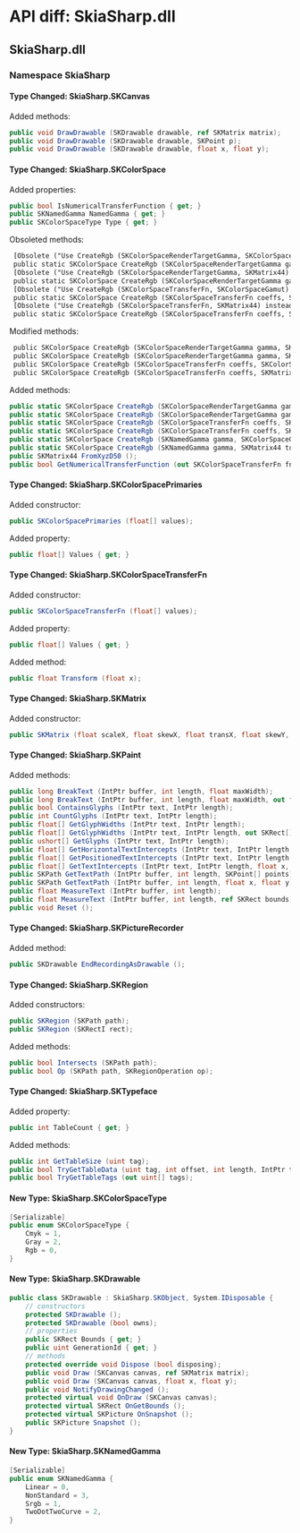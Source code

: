 # API diff: SkiaSharp.dll

## SkiaSharp.dll

### Namespace SkiaSharp

#### Type Changed: SkiaSharp.SKCanvas

Added methods:

```csharp
public void DrawDrawable (SKDrawable drawable, ref SKMatrix matrix);
public void DrawDrawable (SKDrawable drawable, SKPoint p);
public void DrawDrawable (SKDrawable drawable, float x, float y);
```


#### Type Changed: SkiaSharp.SKColorSpace

Added properties:

```csharp
public bool IsNumericalTransferFunction { get; }
public SKNamedGamma NamedGamma { get; }
public SKColorSpaceType Type { get; }
```

Obsoleted methods:

```diff
 [Obsolete ("Use CreateRgb (SKColorSpaceRenderTargetGamma, SKColorSpaceGamut) instead.")]
 public static SKColorSpace CreateRgb (SKColorSpaceRenderTargetGamma gamma, SKColorSpaceGamut gamut, SKColorSpaceFlags flags);
 [Obsolete ("Use CreateRgb (SKColorSpaceRenderTargetGamma, SKMatrix44) instead.")]
 public static SKColorSpace CreateRgb (SKColorSpaceRenderTargetGamma gamma, SKMatrix44 toXyzD50, SKColorSpaceFlags flags);
 [Obsolete ("Use CreateRgb (SKColorSpaceTransferFn, SKColorSpaceGamut) instead.")]
 public static SKColorSpace CreateRgb (SKColorSpaceTransferFn coeffs, SKColorSpaceGamut gamut, SKColorSpaceFlags flags);
 [Obsolete ("Use CreateRgb (SKColorSpaceTransferFn, SKMatrix44) instead.")]
 public static SKColorSpace CreateRgb (SKColorSpaceTransferFn coeffs, SKMatrix44 toXyzD50, SKColorSpaceFlags flags);
```

Modified methods:

```diff
 public SKColorSpace CreateRgb (SKColorSpaceRenderTargetGamma gamma, SKColorSpaceGamut gamut, SKColorSpaceFlags flags--- = 0---)
 public SKColorSpace CreateRgb (SKColorSpaceRenderTargetGamma gamma, SKMatrix44 toXyzD50, SKColorSpaceFlags flags--- = 0---)
 public SKColorSpace CreateRgb (SKColorSpaceTransferFn coeffs, SKColorSpaceGamut gamut, SKColorSpaceFlags flags--- = 0---)
 public SKColorSpace CreateRgb (SKColorSpaceTransferFn coeffs, SKMatrix44 toXyzD50, SKColorSpaceFlags flags--- = 0---)
```

Added methods:

```csharp
public static SKColorSpace CreateRgb (SKColorSpaceRenderTargetGamma gamma, SKColorSpaceGamut gamut);
public static SKColorSpace CreateRgb (SKColorSpaceRenderTargetGamma gamma, SKMatrix44 toXyzD50);
public static SKColorSpace CreateRgb (SKColorSpaceTransferFn coeffs, SKColorSpaceGamut gamut);
public static SKColorSpace CreateRgb (SKColorSpaceTransferFn coeffs, SKMatrix44 toXyzD50);
public static SKColorSpace CreateRgb (SKNamedGamma gamma, SKColorSpaceGamut gamut);
public static SKColorSpace CreateRgb (SKNamedGamma gamma, SKMatrix44 toXyzD50);
public SKMatrix44 FromXyzD50 ();
public bool GetNumericalTransferFunction (out SKColorSpaceTransferFn fn);
```


#### Type Changed: SkiaSharp.SKColorSpacePrimaries

Added constructor:

```csharp
public SKColorSpacePrimaries (float[] values);
```

Added property:

```csharp
public float[] Values { get; }
```


#### Type Changed: SkiaSharp.SKColorSpaceTransferFn

Added constructor:

```csharp
public SKColorSpaceTransferFn (float[] values);
```

Added property:

```csharp
public float[] Values { get; }
```

Added method:

```csharp
public float Transform (float x);
```


#### Type Changed: SkiaSharp.SKMatrix

Added constructor:

```csharp
public SKMatrix (float scaleX, float skewX, float transX, float skewY, float scaleY, float transY, float persp0, float persp1, float persp2);
```


#### Type Changed: SkiaSharp.SKPaint

Added methods:

```csharp
public long BreakText (IntPtr buffer, int length, float maxWidth);
public long BreakText (IntPtr buffer, int length, float maxWidth, out float measuredWidth);
public bool ContainsGlyphs (IntPtr text, IntPtr length);
public int CountGlyphs (IntPtr text, IntPtr length);
public float[] GetGlyphWidths (IntPtr text, IntPtr length);
public float[] GetGlyphWidths (IntPtr text, IntPtr length, out SKRect[] bounds);
public ushort[] GetGlyphs (IntPtr text, IntPtr length);
public float[] GetHorizontalTextIntercepts (IntPtr text, IntPtr length, float[] xpositions, float y, float upperBounds, float lowerBounds);
public float[] GetPositionedTextIntercepts (IntPtr text, IntPtr length, SKPoint[] positions, float upperBounds, float lowerBounds);
public float[] GetTextIntercepts (IntPtr text, IntPtr length, float x, float y, float upperBounds, float lowerBounds);
public SKPath GetTextPath (IntPtr buffer, int length, SKPoint[] points);
public SKPath GetTextPath (IntPtr buffer, int length, float x, float y);
public float MeasureText (IntPtr buffer, int length);
public float MeasureText (IntPtr buffer, int length, ref SKRect bounds);
public void Reset ();
```


#### Type Changed: SkiaSharp.SKPictureRecorder

Added method:

```csharp
public SKDrawable EndRecordingAsDrawable ();
```


#### Type Changed: SkiaSharp.SKRegion

Added constructors:

```csharp
public SKRegion (SKPath path);
public SKRegion (SKRectI rect);
```

Added methods:

```csharp
public bool Intersects (SKPath path);
public bool Op (SKPath path, SKRegionOperation op);
```


#### Type Changed: SkiaSharp.SKTypeface

Added property:

```csharp
public int TableCount { get; }
```

Added methods:

```csharp
public int GetTableSize (uint tag);
public bool TryGetTableData (uint tag, int offset, int length, IntPtr tableData);
public bool TryGetTableTags (out uint[] tags);
```


#### New Type: SkiaSharp.SKColorSpaceType

```csharp
[Serializable]
public enum SKColorSpaceType {
	Cmyk = 1,
	Gray = 2,
	Rgb = 0,
}
```

#### New Type: SkiaSharp.SKDrawable

```csharp
public class SKDrawable : SkiaSharp.SKObject, System.IDisposable {
	// constructors
	protected SKDrawable ();
	protected SKDrawable (bool owns);
	// properties
	public SKRect Bounds { get; }
	public uint GenerationId { get; }
	// methods
	protected override void Dispose (bool disposing);
	public void Draw (SKCanvas canvas, ref SKMatrix matrix);
	public void Draw (SKCanvas canvas, float x, float y);
	public void NotifyDrawingChanged ();
	protected virtual void OnDraw (SKCanvas canvas);
	protected virtual SKRect OnGetBounds ();
	protected virtual SKPicture OnSnapshot ();
	public SKPicture Snapshot ();
}
```

#### New Type: SkiaSharp.SKNamedGamma

```csharp
[Serializable]
public enum SKNamedGamma {
	Linear = 0,
	NonStandard = 3,
	Srgb = 1,
	TwoDotTwoCurve = 2,
}
```


